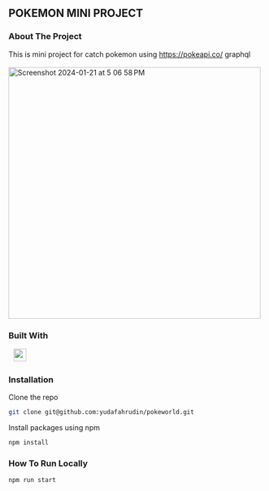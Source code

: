 ## POKEMON MINI PROJECT


### About The Project

This is mini project for catch pokemon using https://pokeapi.co/ graphql
<br /><br />
<img width="496" alt="Screenshot 2024-01-21 at 5 06 58 PM" src="https://github.com/yudafahrudin/pokeworld/assets/30807550/ca7d8b9c-6bde-437f-93e1-7fc7a97fc52f">

### Built With
<div>
    <span style="padding-left:10">
            <img src="https://img.shields.io/badge/react-%2320232a.svg?style=for-the-badge&logo=react&logoColor=%2361DAFB" alt="nextjs" title="nextjs" height="25" />
        </span>
</div>

### Installation
Clone the repo
   ```sh
   git clone git@github.com:yudafahrudin/pokeworld.git
   ```
Install packages using npm
   ```sh
   npm install
   ```

### How To Run Locally
```sh
npm run start
```
